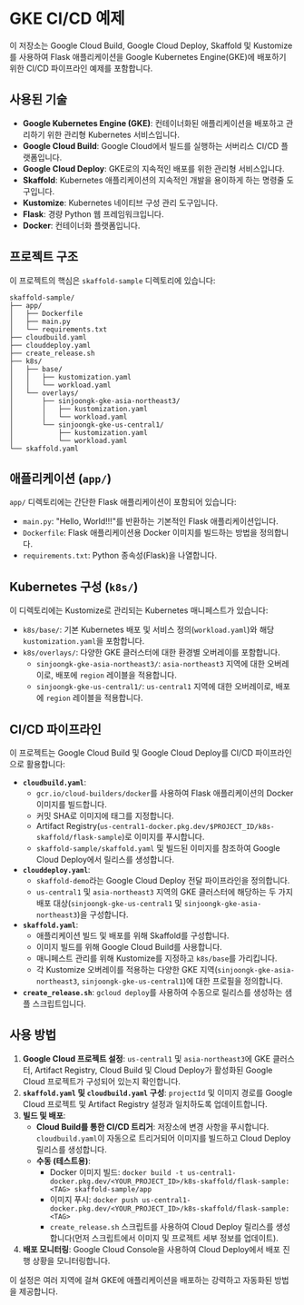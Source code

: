 # GKE CI/CD 예제

이 저장소는 Google Cloud Build, Google Cloud Deploy, Skaffold 및 Kustomize를 사용하여 Flask 애플리케이션을 Google Kubernetes Engine(GKE)에 배포하기 위한 CI/CD 파이프라인 예제를 포함합니다.

## 사용된 기술

*   **Google Kubernetes Engine (GKE)**: 컨테이너화된 애플리케이션을 배포하고 관리하기 위한 관리형 Kubernetes 서비스입니다.
*   **Google Cloud Build**: Google Cloud에서 빌드를 실행하는 서버리스 CI/CD 플랫폼입니다.
*   **Google Cloud Deploy**: GKE로의 지속적인 배포를 위한 관리형 서비스입니다.
*   **Skaffold**: Kubernetes 애플리케이션의 지속적인 개발을 용이하게 하는 명령줄 도구입니다.
*   **Kustomize**: Kubernetes 네이티브 구성 관리 도구입니다.
*   **Flask**: 경량 Python 웹 프레임워크입니다.
*   **Docker**: 컨테이너화 플랫폼입니다.

## 프로젝트 구조

이 프로젝트의 핵심은 `skaffold-sample` 디렉토리에 있습니다:

```
skaffold-sample/
├── app/
│   ├── Dockerfile
│   ├── main.py
│   └── requirements.txt
├── cloudbuild.yaml
├── clouddeploy.yaml
├── create_release.sh
├── k8s/
│   ├── base/
│   │   ├── kustomization.yaml
│   │   └── workload.yaml
│   └── overlays/
│       ├── sinjoongk-gke-asia-northeast3/
│       │   ├── kustomization.yaml
│       │   └── workload.yaml
│       └── sinjoongk-gke-us-central1/
│           ├── kustomization.yaml
│           └── workload.yaml
└── skaffold.yaml
```

## 애플리케이션 (`app/`)

`app/` 디렉토리에는 간단한 Flask 애플리케이션이 포함되어 있습니다:

*   `main.py`: "Hello, World!!!"를 반환하는 기본적인 Flask 애플리케이션입니다.
*   `Dockerfile`: Flask 애플리케이션용 Docker 이미지를 빌드하는 방법을 정의합니다.
*   `requirements.txt`: Python 종속성(Flask)을 나열합니다.

## Kubernetes 구성 (`k8s/`)

이 디렉토리에는 Kustomize로 관리되는 Kubernetes 매니페스트가 있습니다:

*   `k8s/base/`: 기본 Kubernetes 배포 및 서비스 정의(`workload.yaml`)와 해당 `kustomization.yaml`을 포함합니다.
*   `k8s/overlays/`: 다양한 GKE 클러스터에 대한 환경별 오버레이를 포함합니다.
    *   `sinjoongk-gke-asia-northeast3/`: `asia-northeast3` 지역에 대한 오버레이로, 배포에 `region` 레이블을 적용합니다.
    *   `sinjoongk-gke-us-central1/`: `us-central1` 지역에 대한 오버레이로, 배포에 `region` 레이블을 적용합니다.

## CI/CD 파이프라인

이 프로젝트는 Google Cloud Build 및 Google Cloud Deploy를 CI/CD 파이프라인으로 활용합니다:

*   **`cloudbuild.yaml`**:
    *   `gcr.io/cloud-builders/docker`를 사용하여 Flask 애플리케이션의 Docker 이미지를 빌드합니다.
    *   커밋 SHA로 이미지에 태그를 지정합니다.
    *   Artifact Registry(`us-central1-docker.pkg.dev/$PROJECT_ID/k8s-skaffold/flask-sample`)로 이미지를 푸시합니다.
    *   `skaffold-sample/skaffold.yaml` 및 빌드된 이미지를 참조하여 Google Cloud Deploy에서 릴리스를 생성합니다.
*   **`clouddeploy.yaml`**:
    *   `skaffold-demo`라는 Google Cloud Deploy 전달 파이프라인을 정의합니다.
    *   `us-central1` 및 `asia-northeast3` 지역의 GKE 클러스터에 해당하는 두 가지 배포 대상(`sinjoongk-gke-us-central1` 및 `sinjoongk-gke-asia-northeast3`)을 구성합니다.
*   **`skaffold.yaml`**:
    *   애플리케이션 빌드 및 배포를 위해 Skaffold를 구성합니다.
    *   이미지 빌드를 위해 Google Cloud Build를 사용합니다.
    *   매니페스트 관리를 위해 Kustomize를 지정하고 `k8s/base`를 가리킵니다.
    *   각 Kustomize 오버레이를 적용하는 다양한 GKE 지역(`sinjoongk-gke-asia-northeast3`, `sinjoongk-gke-us-central1`)에 대한 프로필을 정의합니다.
*   **`create_release.sh`**: `gcloud deploy`를 사용하여 수동으로 릴리스를 생성하는 샘플 스크립트입니다.

## 사용 방법

1.  **Google Cloud 프로젝트 설정**: `us-central1` 및 `asia-northeast3`에 GKE 클러스터, Artifact Registry, Cloud Build 및 Cloud Deploy가 활성화된 Google Cloud 프로젝트가 구성되어 있는지 확인합니다.
2.  **`skaffold.yaml` 및 `cloudbuild.yaml` 구성**: `projectId` 및 이미지 경로를 Google Cloud 프로젝트 및 Artifact Registry 설정과 일치하도록 업데이트합니다.
3.  **빌드 및 배포**:
    *   **Cloud Build를 통한 CI/CD 트리거**: 저장소에 변경 사항을 푸시합니다. `cloudbuild.yaml`이 자동으로 트리거되어 이미지를 빌드하고 Cloud Deploy 릴리스를 생성합니다.
    *   **수동 (테스트용)**:
        *   Docker 이미지 빌드: `docker build -t us-central1-docker.pkg.dev/<YOUR_PROJECT_ID>/k8s-skaffold/flask-sample:<TAG> skaffold-sample/app`
        *   이미지 푸시: `docker push us-central1-docker.pkg.dev/<YOUR_PROJECT_ID>/k8s-skaffold/flask-sample:<TAG>`
        *   `create_release.sh` 스크립트를 사용하여 Cloud Deploy 릴리스를 생성합니다(먼저 스크립트에서 이미지 및 프로젝트 세부 정보를 업데이트).
4.  **배포 모니터링**: Google Cloud Console을 사용하여 Cloud Deploy에서 배포 진행 상황을 모니터링합니다.

이 설정은 여러 지역에 걸쳐 GKE에 애플리케이션을 배포하는 강력하고 자동화된 방법을 제공합니다.
